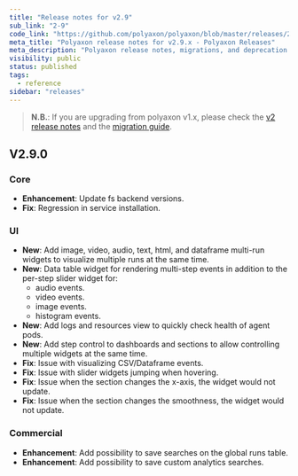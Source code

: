 ```yaml
---
title: "Release notes for v2.9"
sub_link: "2-9"
code_link: "https://github.com/polyaxon/polyaxon/blob/master/releases/2-9.md"
meta_title: "Polyaxon release notes for v2.9.x - Polyaxon Releases"
meta_description: "Polyaxon release notes, migrations, and deprecation notes for v2.9.x."
visibility: public
status: published
tags:
  - reference
sidebar: "releases"
---
```


> **N.B.**: If you are upgrading from polyaxon v1.x, please check the [v2 release notes](/docs/releases/2-0/) and the [migration guide](/docs/resources/migration/#migration-from-v1x-to-v2y).

## V2.9.0

### Core

 * **Enhancement**: Update fs backend versions.
 * **Fix**: Regression in service installation.

### UI

 * **New**: Add image, video, audio, text, html, and dataframe multi-run widgets to visualize multiple runs at the same time.
 * **New**: Data table widget for rendering multi-step events in addition to the per-step slider widget for:
   * audio events.
   * video events.
   * image events.
   * histogram events.
 * **New**: Add logs and resources view to quickly check health of agent pods.
 * **New**: Add step control to dashboards and sections to allow controlling multiple widgets at the same time.
 * **Fix**: Issue with visualizing CSV/Dataframe events.
 * **Fix**: Issue with slider widgets jumping when hovering.
 * **Fix**: Issue when the section changes the x-axis, the widget would not update.
 * **Fix**: Issue when the section changes the smoothness, the widget would not update.

### Commercial

 * **Enhancement**: Add possibility to save searches on the global runs table.
 * **Enhancement**: Add possibility to save custom analytics searches.

